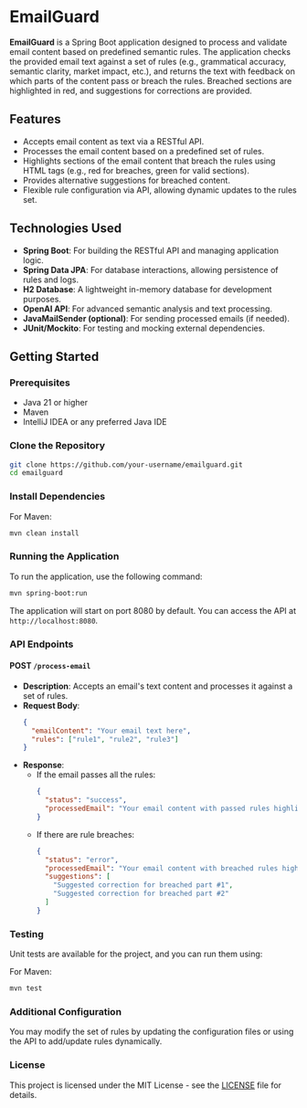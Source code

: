 # EmailGuard

**EmailGuard** is a Spring Boot application designed to process and validate email content based on predefined semantic rules. The application checks the provided email text against a set of rules (e.g., grammatical accuracy, semantic clarity, market impact, etc.), and returns the text with feedback on which parts of the content pass or breach the rules. Breached sections are highlighted in red, and suggestions for corrections are provided.

## Features
- Accepts email content as text via a RESTful API.
- Processes the email content based on a predefined set of rules.
- Highlights sections of the email content that breach the rules using HTML tags (e.g., red for breaches, green for valid sections).
- Provides alternative suggestions for breached content.
- Flexible rule configuration via API, allowing dynamic updates to the rules set.

## Technologies Used
- **Spring Boot**: For building the RESTful API and managing application logic.
- **Spring Data JPA**: For database interactions, allowing persistence of rules and logs.
- **H2 Database**: A lightweight in-memory database for development purposes.
- **OpenAI API**: For advanced semantic analysis and text processing.
- **JavaMailSender (optional)**: For sending processed emails (if needed).
- **JUnit/Mockito**: For testing and mocking external dependencies.

## Getting Started

### Prerequisites
- Java 21 or higher
- Maven 
- IntelliJ IDEA or any preferred Java IDE

### Clone the Repository
```bash
git clone https://github.com/your-username/emailguard.git
cd emailguard
```

### Install Dependencies
For Maven:
```bash
mvn clean install
```

### Running the Application
To run the application, use the following command:
```bash
mvn spring-boot:run
```

The application will start on port 8080 by default. You can access the API at `http://localhost:8080`.

### API Endpoints
#### POST `/process-email`
- **Description**: Accepts an email's text content and processes it against a set of rules.
- **Request Body**:
  ```json
  {
    "emailContent": "Your email text here",
    "rules": ["rule1", "rule2", "rule3"]
  }
  ```
- **Response**:
  - If the email passes all the rules:
    ```json
    {
      "status": "success",
      "processedEmail": "Your email content with passed rules highlighted in green."
    }
    ```
  - If there are rule breaches:
    ```json
    {
      "status": "error",
      "processedEmail": "Your email content with breached rules highlighted in red.",
      "suggestions": [
        "Suggested correction for breached part #1",
        "Suggested correction for breached part #2"
      ]
    }
    ```

### Testing
Unit tests are available for the project, and you can run them using:

For Maven:
```bash
mvn test
```

### Additional Configuration
You may modify the set of rules by updating the configuration files or using the API to add/update rules dynamically.

### License
This project is licensed under the MIT License - see the [LICENSE](LICENSE) file for details.
